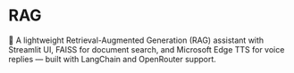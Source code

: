 # RAG
🎯 A lightweight Retrieval-Augmented Generation (RAG) assistant with Streamlit UI, FAISS for document search, and Microsoft Edge TTS for voice replies — built with LangChain and OpenRouter support.

